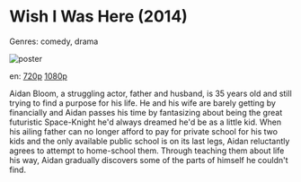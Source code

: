 # Wish I Was Here (2014)

Genres: comedy, drama

![poster](http://image.tmdb.org/t/p/w500/8b54J6gCM27QodPBoBWAcC9JHnd.jpg)

en:
  [720p](magnet:?xt=urn:btih:E2E85FF5ABAF164C6750149AE8C168B30D1CC658&tr=udp://glotorrents.pw:6969/announce&tr=udp://tracker.opentrackr.org:1337/announce&tr=udp://torrent.gresille.org:80/announce&tr=udp://tracker.openbittorrent.com:80&tr=udp://tracker.coppersurfer.tk:6969&tr=udp://tracker.leechers-paradise.org:6969&tr=udp://p4p.arenabg.ch:1337&tr=udp://tracker.internetwarriors.net:1337)
  [1080p](magnet:?xt=urn:btih:B38155F0AF7AD3669D1E8B80A496D6637F8FFAE5&tr=udp://glotorrents.pw:6969/announce&tr=udp://tracker.opentrackr.org:1337/announce&tr=udp://torrent.gresille.org:80/announce&tr=udp://tracker.openbittorrent.com:80&tr=udp://tracker.coppersurfer.tk:6969&tr=udp://tracker.leechers-paradise.org:6969&tr=udp://p4p.arenabg.ch:1337&tr=udp://tracker.internetwarriors.net:1337)
  


Aidan Bloom, a struggling actor, father and husband, is 35 years old and still trying to find a purpose for his life. He and his wife are barely getting by financially and Aidan passes his time by fantasizing about being the great futuristic Space-Knight he'd always dreamed he'd be as a little kid. When his ailing father can no longer afford to pay for private school for his two kids and the only available public school is on its last legs, Aidan reluctantly agrees to attempt to home-school them. Through teaching them about life his way, Aidan gradually discovers some of the parts of himself he couldn't find.